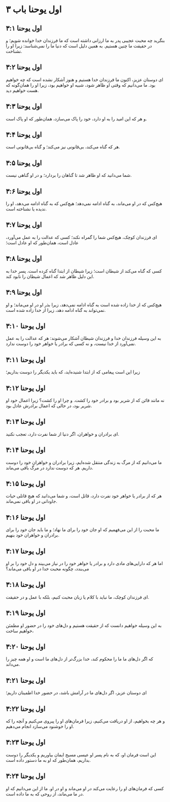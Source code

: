 # اول یوحنا باب ۳

## اول یوحنا ۳:۱

بنگرید چه محبت عجیبی پدر به ما ارزانی داشته است که ما فرزندان خدا خوانده شویم؛ و در حقیقت ما چنین هستیم. به همین دلیل است که دنیا ما را نمی‌شناسد: زیرا او را نشناخت.

## اول یوحنا ۳:۲

ای دوستان عزیز، اکنون ما فرزندان خدا هستیم و هنوز آشکار نشده است که چه خواهیم بود. ما می‌دانیم که وقتی او ظاهر شود، شبیه او خواهیم بود، زیرا او را همان‌گونه که هست خواهیم دید.

## اول یوحنا ۳:۳

و هر که این امید را به او دارد، خود را پاک می‌سازد، همان‌طور که او پاک است.

## اول یوحنا ۳:۴

هر که گناه می‌کند، بی‌قانونی نیز می‌کند؛ و گناه بی‌قانونی است.

## اول یوحنا ۳:۵

شما می‌دانید که او ظاهر شد تا گناهان را بردارد؛ و در او گناهی نیست.

## اول یوحنا ۳:۶

هیچ‌کس که در او می‌ماند، به گناه ادامه نمی‌دهد؛ هیچ‌کس که به گناه ادامه می‌دهد، او را ندیده یا نشناخته است.

## اول یوحنا ۳:۷

ای فرزندان کوچک، هیچ‌کس شما را گمراه نکند؛ کسی که عدالت را به عمل می‌آورد، عادل است، همان‌طور که او عادل است؛

## اول یوحنا ۳:۸

کسی که گناه می‌کند از شیطان است؛ زیرا شیطان از ابتدا گناه کرده است. پسر خدا به این دلیل ظاهر شد که اعمال شیطان را نابود کند.

## اول یوحنا ۳:۹

هیچ‌کس که از خدا زاده شده است به گناه ادامه نمی‌دهد، زیرا بذر او در او می‌ماند؛ و او نمی‌تواند به گناه ادامه دهد، زیرا از خدا زاده شده است.

## اول یوحنا ۳:۱۰

به این وسیله فرزندان خدا و فرزندان شیطان آشکار می‌شوند: هر که عدالت را به عمل نمی‌آورد از خدا نیست، و نه کسی که برادر یا خواهر خود را دوست ندارد.

## اول یوحنا ۳:۱۱

زیرا این است پیغامی که از ابتدا شنیده‌اید، که باید یکدیگر را دوست بداریم؛

## اول یوحنا ۳:۱۲

نه مانند قائن که از شریر بود و برادر خود را کشت. و چرا او را کشت؟ زیرا اعمال خود او شریر بود، در حالی که اعمال برادرش عادل بود.

## اول یوحنا ۳:۱۳

ای برادران و خواهران، اگر دنیا از شما نفرت دارد، تعجب نکنید.

## اول یوحنا ۳:۱۴

ما می‌دانیم که از مرگ به زندگی منتقل شده‌ایم، زیرا برادران و خواهران خود را دوست داریم. هر که دوست ندارد در مرگ باقی می‌ماند.

## اول یوحنا ۳:۱۵

هر که از برادر یا خواهر خود نفرت دارد، قاتل است، و شما می‌دانید که هیچ قاتلی حیات جاودانی در او باقی نمی‌ماند.

## اول یوحنا ۳:۱۶

ما محبت را از این می‌فهمیم که او جان خود را برای ما نهاد؛ و ما باید جان خود را برای برادران و خواهران خود بنهیم.

## اول یوحنا ۳:۱۷

اما هر که دارایی‌های مادی دارد و برادر یا خواهر خود را در نیاز می‌بیند و دل خود را بر او می‌بندد، چگونه محبت خدا در او باقی می‌ماند؟

## اول یوحنا ۳:۱۸

ای فرزندان کوچک، ما نباید با کلام یا زبان محبت کنیم، بلکه با عمل و در حقیقت.

## اول یوحنا ۳:۱۹

به این وسیله خواهیم دانست که از حقیقت هستیم و دل‌های خود را در حضور او مطمئن خواهیم ساخت،

## اول یوحنا ۳:۲۰

که اگر دل‌های ما ما را محکوم کند، خدا بزرگ‌تر از دل‌های ما است و او همه چیز را می‌داند.

## اول یوحنا ۳:۲۱

ای دوستان عزیز، اگر دل‌های ما در آرامش باشد، در حضور خدا اطمینان داریم؛

## اول یوحنا ۳:۲۲

و هر چه بخواهیم، از او دریافت می‌کنیم، زیرا فرمان‌های او را پیروی می‌کنیم و آنچه را که او را خوشنود می‌سازد انجام می‌دهیم.

## اول یوحنا ۳:۲۳

این است فرمان او، که به نام پسر او عیسی مسیح ایمان بیاوریم و یکدیگر را دوست بداریم، همان‌طور که او به ما دستور داده است.

## اول یوحنا ۳:۲۴

کسی که فرمان‌های او را رعایت می‌کند در او می‌ماند و او در او. ما از این می‌دانیم که او در ما می‌ماند، از روحی که به ما داده است.
